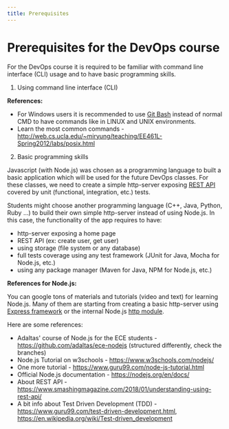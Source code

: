 ```yaml
---
title: Prerequisites
---
```


# Prerequisites for the DevOps course

For the DevOps course it is required to be familiar with command line interface (CLI) usage and to have basic programming skills.

1. Using command line interface (CLI)

**References:**

  - For Windows users it is recommended to use [Git Bash](https://gitforwindows.org/) instead of normal CMD to have commands like in LINUX and UNIX environments.
  - Learn the most common commands - http://web.cs.ucla.edu/~miryung/teaching/EE461L-Spring2012/labs/posix.html

2. Basic programming skills

Javascript (with Node.js) was chosen as a programming language to built a basic application which will be used for the future DevOps classes. For these classes, we need to create a simple http-server exposing [REST API](https://en.wikipedia.org/wiki/Representational_state_transfer) covered by unit (functional, integration, etc.) tests.

Students might choose another programming language (C++, Java, Python, Ruby ...) to build their own simple http-server instead of using Node.js. In this case, the functionality of the app requires to have:

- http-server exposing a home page
- REST API (ex: create user, get user)
- using storage (file system or any database)
- full tests coverage using any test framework (JUnit for Java, Mocha for Node.js, etc.)
- using any package manager (Maven for Java, NPM for Node.js, etc.)

**References for Node.js:**

You can google tons of materials and tutorials (video and text) for learning Node.js. Many of them are starting from creating a basic http-server using [Express framework](https://expressjs.com/) or the internal Node.js [http module](https://nodejs.org/api/http.html#http_http).

Here are some references:

- Adaltas' course of Node.js for the ECE students - https://github.com/adaltas/ece-nodejs (structured differently, check the branches)
- Node.js Tutorial on w3schools - https://www.w3schools.com/nodejs/
- One more tutorial - https://www.guru99.com/node-js-tutorial.html
- Official Node.js documentation - https://nodejs.org/en/docs/
- About REST API - https://www.smashingmagazine.com/2018/01/understanding-using-rest-api/
- A bit info about Test Driven Development (TDD) - https://www.guru99.com/test-driven-development.html, https://en.wikipedia.org/wiki/Test-driven_development
